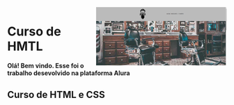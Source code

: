 <img src="imagens/Template_site.PNG" align="right" width="300">

# Curso de HMTL #

**Olá! Bem vindo. Esse foi o trabalho desevolvido na plataforma Alura**

## Curso de HTML e CSS ##
